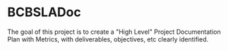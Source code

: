 # BCBSLADoc
The goal of this project is to create a "High Level" Project Documentation Plan with Metrics, with deliverables, objectives, etc clearly identified.
